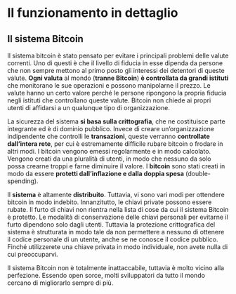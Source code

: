 # Il funzionamento in dettaglio

## Il sistema Bitcoin

Il sistema bitcoin è stato pensato per evitare i principali problemi delle valute correnti. Uno di questi è che il livello di fiducia in esse dipenda da persone che non sempre mettono al primo posto gli interessi dei detentori di queste valute. **Ogni valuta** al mondo \(**tranne Bitcoin**\) **è controllata da grandi istituti** che monitorano le sue operazioni e possono manipolarne il prezzo. Le valute hanno un certo valore perché le persone ripongono la propria fiducia negli istituti che controllano queste valute. Bitcoin non chiede ai propri utenti di affidarsi a un qualunque tipo di organizzazione.

La sicurezza del sistema **si basa sulla crittografia**, che ne costituisce parte integrante ed è di dominio pubblico. Invece di creare un’organizzazione indipendente che controlli le **transazioni**, queste verranno **controllate dall’intera rete**, per cui è estremamente difficile rubare bitcoin o frodare in altri modi. I bitcoin vengono emessi regolarmente e in modo calcolato. Vengono creati da una pluralità di utenti, in modo che nessuno da solo possa crearne troppi e farne diminuire il valore. I **bitcoin** sono stati creati in modo da essere **protetti dall’inflazione e dalla doppia spesa** \(double-spending\).

Il **sistema** è altamente **distribuito**. Tuttavia, vi sono vari modi per ottendere bitcoin in modo indebito. Innanzitutto, le chiavi private possono essere rubate. Il furto di chiavi non rientra nella lista di cose da cui il sistema Bitcoin è protetto. Le modalità di conservazione delle chiavi personali per evitarne il furto dipendono solo dagli utenti. Tuttavia la protezione crittografica del sistema è strutturata in modo tale da non permettere a nessuno di ottenere il codice personale di un utente, anche se ne conosce il codice pubblico. Finché utilizzerete una chiave privata in modo individuale, non avete nulla di cui preoccuparvi.

Il sistema Bitcoin non è totalmente inattaccabile, tuttavia è molto vicino alla perfezione. Essendo open sorce, molti sviluppatori da tutto il mondo cercano di migliorarlo sempre di più.

